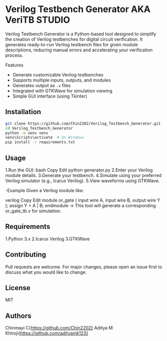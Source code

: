 # Verilog Testbench Generator AKA VeriTB STUDIO
Verilog Testbench Generator is a Python-based tool designed to simplify the creation of Verilog testbenches for digital circuit verification. It generates ready-to-run Verilog testbench files for given module descriptions, reducing manual errors and accelerating your verification process.

Features
- Generate customizable Verilog testbenches
- Supports multiple inputs, outputs, and modules
- Generates output as `.v` files
- Integrated with GTKWave for simulation viewing
- Simple GUI interface (using Tkinter)

## Installation

```bash
git clone https://github.com/Chin2202/Verilog_Testbench_Generator.git
cd Verilog_Testbench_Generator
python -m venv venv
venv\Scripts\activate  # On Windows
pip install -r requirements.txt
```
## Usage
1.Run the GUI:
bash
Copy
Edit
python generator.py
2.Enter your Verilog module details.
3.Generate your testbench.
4.Simulate using your preferred Verilog simulator (e.g., Icarus Verilog).
5.View waveforms using GTKWave.

-Example
Given a Verilog module like:

verilog
Copy
Edit
module or_gate (
    input wire A,
    input wire B,
    output wire Y
);
    assign Y = A | B;
endmodule
→ This tool will generate a corresponding or_gate_tb.v for simulation.

## Requirements
1.Python 3.x
2.Icarus Verilog
3.GTKWave

## Contributing
Pull requests are welcome. For major changes, please open an issue first to discuss what you would like to change.

## License
MIT

## Authors
Chinmayi C{https://github.com/Chin2202}
Aditya M Khiroji{https://github.com/adityamk123}
